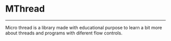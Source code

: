 # MThread
----------
Micro thread is a library made with educational purpose to learn a bit more about threads and programs with diferent flow controls.
